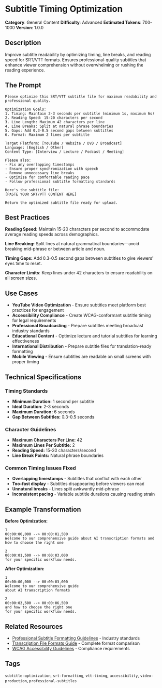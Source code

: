 # Subtitle Timing Optimization

**Category**: General Content
**Difficulty**: Advanced
**Estimated Tokens**: 700-1000
**Version**: 1.0.0

## Description

Improve subtitle readability by optimizing timing, line breaks, and reading speed for SRT/VTT formats. Ensures professional-quality subtitles that enhance viewer comprehension without overwhelming or rushing the reading experience.

## The Prompt

```text
Please optimize this SRT/VTT subtitle file for maximum readability and professional quality.

Optimization Goals:
1. Timing: Maintain 2-3 seconds per subtitle (minimum 1s, maximum 6s)
2. Reading Speed: 15-20 characters per second
3. Line Length: Maximum 42 characters per line
4. Line Breaks: Split at natural phrase boundaries
5. Gaps: Add 0.3-0.5 second gaps between subtitles
6. Format: Maximum 2 lines per subtitle

Target Platform: [YouTube / Website / DVD / Broadcast]
Language: [English / Other]
Content Type: [Interview / Lecture / Podcast / Meeting]

Please also:
- Fix any overlapping timestamps
- Ensure proper synchronization with speech
- Remove unnecessary line breaks
- Optimize for comfortable reading pace
- Follow professional subtitle formatting standards

Here's the subtitle file:
[PASTE YOUR SRT/VTT CONTENT HERE]

Return the optimized subtitle file ready for upload.
```

## Best Practices

**Reading Speed:** Maintain 15-20 characters per second to accommodate average reading speeds across demographics.

**Line Breaking:** Split lines at natural grammatical boundaries—avoid breaking mid-phrase or between article and noun.

**Timing Gaps:** Add 0.3-0.5 second gaps between subtitles to give viewers' eyes time to reset.

**Character Limits:** Keep lines under 42 characters to ensure readability on all screen sizes.

## Use Cases

- **YouTube Video Optimization** - Ensure subtitles meet platform best practices for engagement
- **Accessibility Compliance** - Create WCAG-conformant subtitle timing for legal requirements
- **Professional Broadcasting** - Prepare subtitles meeting broadcast industry standards
- **Educational Content** - Optimize lecture and tutorial subtitles for learning effectiveness
- **International Distribution** - Prepare subtitle files for translation-ready formatting
- **Mobile Viewing** - Ensure subtitles are readable on small screens with proper timing

## Technical Specifications

### Timing Standards
- **Minimum Duration:** 1 second per subtitle
- **Ideal Duration:** 2-3 seconds
- **Maximum Duration:** 6 seconds
- **Gap Between Subtitles:** 0.3-0.5 seconds

### Character Guidelines
- **Maximum Characters Per Line:** 42
- **Maximum Lines Per Subtitle:** 2
- **Reading Speed:** 15-20 characters/second
- **Line Break Points:** Natural phrase boundaries

### Common Timing Issues Fixed
- **Overlapping timestamps** - Subtitles that conflict with each other
- **Too-fast display** - Subtitles disappearing before viewers can read
- **Unnatural breaks** - Lines split awkwardly mid-phrase
- **Inconsistent pacing** - Variable subtitle durations causing reading strain

## Example Transformation

**Before Optimization:**
```
1
00:00:00,000 --> 00:00:01,500
Welcome to our comprehensive guide about AI transcription formats and how to choose the right one

2
00:00:01,500 --> 00:00:03,000
for your specific workflow needs.
```

**After Optimization:**
```
1
00:00:00,000 --> 00:00:03,000
Welcome to our comprehensive guide
about AI transcription formats

2
00:00:03,500 --> 00:00:06,500
and how to choose the right one
for your specific workflow needs.
```

## Related Resources

- [Professional Subtitle Formatting Guidelines](https://splitsrt.com/blog/professional-subtitle-formatting-guidelines) - Industry standards
- [Transcription File Formats Guide](https://brasstranscripts.com/transcription-file-formats) - Complete format comparison
- [WCAG Accessibility Guidelines](https://www.w3.org/WAI/media/av/) - Compliance requirements

## Tags

`subtitle-optimization`, `srt-formatting`, `vtt-timing`, `accessibility`, `video-production`, `professional-subtitles`
